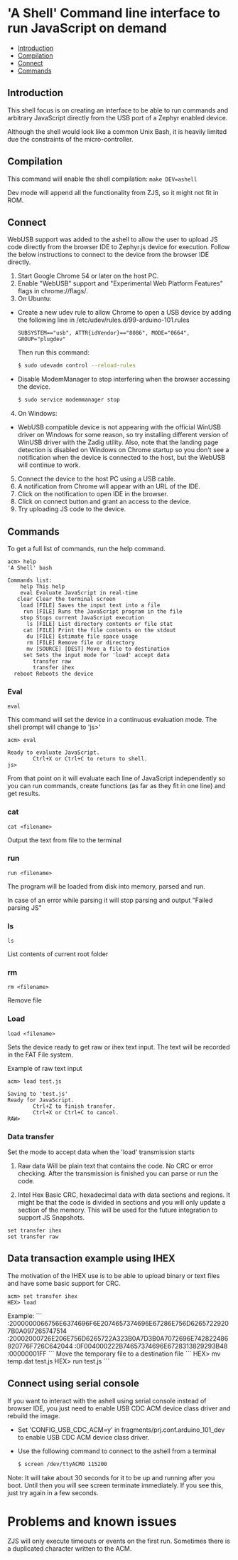 'A Shell' Command line interface to run JavaScript on demand
============================================================

* [Introduction](#introduction)
* [Compilation](#compilation)
* [Connect](#connect)
* [Commands](#commands)

Introduction
------------
This shell focus is on creating an interface to be able to run commands and
arbitrary JavaScript directly from the USB port of a Zephyr enabled device.

Although the shell would look like a common Unix Bash, it is heavily limited
due the constraints of the micro-controller.

Compilation
------------

This command will enable the shell compilation:
`make DEV=ashell`

Dev mode will append all the functionality from ZJS, so it might not fit in ROM.

Connect
-------

WebUSB support was added to the ashell to allow the user to upload JS code
directly from the browser IDE to Zephyr.js device for execution. Follow the
below instructions to connect to the device from the browser IDE directly.

1. Start Google Chrome 54 or later on the host PC.
2. Enable "WebUSB" support and "Experimental Web Platform Features"
   flags in chrome://flags/.
3. On Ubuntu:
  * Create a new udev rule to allow Chrome to open a USB device by adding
    the following line in /etc/udev/rules.d/99-arduino-101.rules

     `SUBSYSTEM=="usb", ATTR{idVendor}=="8086", MODE="0664", GROUP="plugdev"`

     Then run this command:
     ```bash
     $ sudo udevadm control --reload-rules
     ```
  * Disable ModemManager to stop interfering when the browser accessing the device.

     ```bash
     $ sudo service modemmanager stop
     ```
4. On Windows:
  * WebUSB compatible device is not appearing with the official WinUSB driver on
    Windows for some reason, so try installing different version of WinUSB driver
    with the Zadig utility. Also, note that the landing page detection is disabled
    on Windows on Chrome startup so you don't see a notification when the device is
    connected to the host, but the WebUSB will continue to work.

5. Connect the device to the host PC using a USB cable.
6. A notification from Chrome will appear with an URL of the IDE.
7. Click on the notification to open IDE in the browser.
8. Click on connect button and grant an access to the device.
9. Try uploading JS code to the device.

Commands
--------

To get a full list of commands, run the help command.

```
acm> help
'A Shell' bash

Commands list:
    help This help
    eval Evaluate JavaScript in real-time
   clear Clear the terminal screen
    load [FILE] Saves the input text into a file
     run [FILE] Runs the JavaScript program in the file
    stop Stops current JavaScript execution
      ls [FILE] List directory contents or file stat
     cat [FILE] Print the file contents on the stdout
      du [FILE] Estimate file space usage
      rm [FILE] Remove file or directory
      mv [SOURCE] [DEST] Move a file to destination
     set Sets the input mode for 'load' accept data
        transfer raw
        transfer ihex
  reboot Reboots the device
```

### Eval

`eval`

This command will set the device in a continuous evaluation mode.
The shell prompt will change to 'js>'

```
acm> eval

Ready to evaluate JavaScript.
        Ctrl+X or Ctrl+C to return to shell.
js>
```

From that point on it will evaluate each line of JavaScript independently
so you can run commands, create functions (as far as they fit in one line)
and get results.

### cat

`cat <filename>`

Output the text from file to the terminal

### run

`run <filename>`

The program will be loaded from disk into memory, parsed
and run.

In case of an error while parsing it will stop parsing and output
"Failed parsing JS"

### ls

`ls`

List contents of current root folder

### rm

`rm <filename>`

Remove file

### Load

`load <filename>`

Sets the device ready to get raw or ihex text input.
The text will be recorded in the FAT File system.

Example of raw text input
```
acm> load test.js

Saving to 'test.js'
Ready for JavaScript.
        Ctrl+Z to finish transfer.
        Ctrl+X or Ctrl+C to cancel.
RAW>
```

### Data transfer

Set the mode to accept data when the 'load' transmission starts

1. Raw data
Will be plain text that contains the code. No CRC or error checking.
After the transmission is finished you can parse or run the code.

2. Intel Hex
Basic CRC, hexadecimal data with data sections and regions.
It might be that the code is divided in sections and you will only update a section of the memory.
This will be used for the future integration to support JS Snapshots.

```
set transfer ihex
set transfer raw
```

## Data transaction example using IHEX

The motivation of the IHEX use is to be able to upload binary or text
files and have some basic support for CRC.

```
acm> set transfer ihex
HEX> load
```
<Send ihex data here>
Example:
```
:2000000066756E6374696F6E2074657374696E67286E756D62657229207B0A097265747514
:20002000726E206E756D6265722A323B0A7D3B0A7072696E742822486920776F726C642044
:0F004000222B74657374696E6728313829293B48
:00000001FF
```
Move the temporary file to a destination file
```
HEX> mv temp.dat test.js
HEX> run test.js
```

Connect using serial console
----------------------------
If you want to interact with the ashell using serial console instead of
browser IDE, you just need to enable USB CDC ACM device class driver
and rebuild the image.

* Set 'CONFIG_USB_CDC_ACM=y' in fragments/prj.conf.arduino_101_dev to
enable USB CDC ACM device class driver.

* Use the following command to connect to the ashell from a terminal

  ```bash
  $ screen /dev/ttyACM0 115200
  ```

Note: It will take about 30 seconds for it to be up and running after you boot.
Until then you will see screen terminate immediately.  If you see this, just
try again in a few seconds.

Problems and known issues
========================

ZJS will only execute timeouts or events on the first run. Sometimes there is
a duplicated character written to the ACM.
